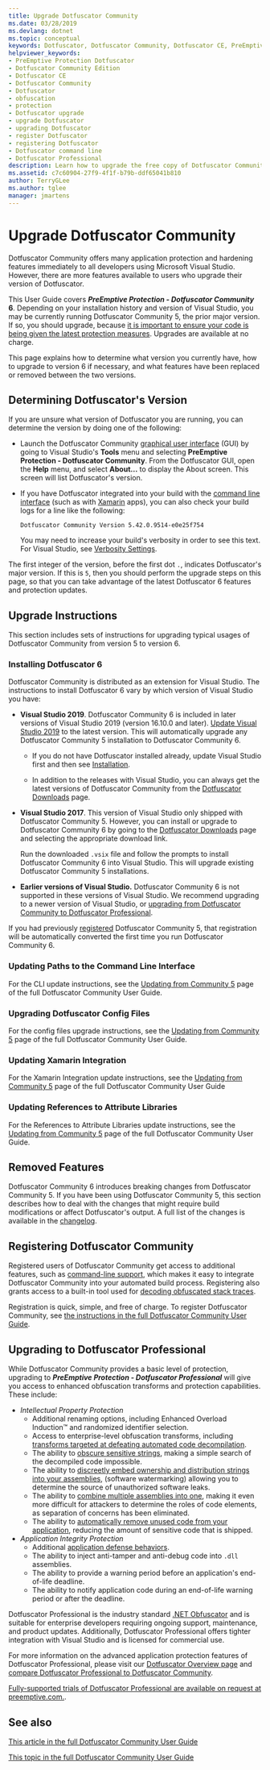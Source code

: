 ```yaml
---
title: Upgrade Dotfuscator Community
ms.date: 03/28/2019
ms.devlang: dotnet
ms.topic: conceptual
keywords: Dotfuscator, Dotfuscator Community, Dotfuscator CE, PreEmptive, PreEmptive Solutions, PreEmptive Protection, protection, community edition, obfuscation, .NET, free, Visual Studio 2019, Visual Studio 2017, Visual Studio, upgrade, command line
helpviewer_keywords:
- PreEmptive Protection Dotfuscator
- Dotfuscator Community Edition
- Dotfuscator CE
- Dotfuscator Community
- Dotfuscator
- obfuscation
- protection
- Dotfuscator upgrade
- upgrade Dotfuscator
- upgrading Dotfuscator
- register Dotfuscator
- registering Dotfuscator
- Dotfuscator command line
- Dotfuscator Professional
description: Learn how to upgrade the free copy of Dotfuscator Community included in Visual Studio.
ms.assetid: c7c60904-27f9-4f1f-b79b-ddf65041b810
author: TerryGLee
ms.author: tglee
manager: jmartens
---
```

# Upgrade Dotfuscator Community

Dotfuscator Community offers many application protection and hardening features immediately to all developers using Microsoft Visual Studio.
However, there are more features available to users who upgrade their version of Dotfuscator.

This User Guide covers ***PreEmptive Protection - Dotfuscator Community* 6**.
Depending on your installation history and version of Visual Studio, you may be currently running Dotfuscator Community 5, the prior major version.
If so, you should upgrade, because [it is important to ensure your code is being given the latest protection measures][always-improving].
Upgrades are available at no charge.

This page explains how to determine what version you currently have, how to upgrade to version 6 if necessary, and what features have been replaced or removed between the two versions.

## Determining Dotfuscator's Version

If you are unsure what version of Dotfuscator you are running, you can determine the version by doing one of the following:

* Launch the Dotfuscator Community [graphical user interface][gui] (GUI) by going to Visual Studio's **Tools** menu and selecting **PreEmptive Protection - Dotfuscator Community**.
  From the Dotfuscator GUI, open the **Help** menu, and select **About...** to display the About screen.
  This screen will list Dotfuscator's version.

* If you have Dotfuscator integrated into your build with the [command line interface][cli] (such as with [Xamarin][xamarin] apps), you can also check your build logs for a line like the following:

  ```no-highlight
  Dotfuscator Community Version 5.42.0.9514-e0e25f754
  ```

  You may need to increase your build's verbosity in order to see this text.
  For Visual Studio, see [Verbosity Settings][verbosity].

The first integer of the version, before the first dot `.`, indicates Dotfuscator's major version.
If this is `5`, then you should perform the upgrade steps on this page, so that you can take advantage of the latest Dotfuscator 6 features and protection updates.

## Upgrade Instructions

This section includes sets of instructions for upgrading typical usages of Dotfuscator Community from version 5 to version 6.

### Installing Dotfuscator 6

Dotfuscator Community is distributed as an extension for Visual Studio.
The instructions to install Dotfuscator 6 vary by which version of Visual Studio you have:

* **Visual Studio 2019**.
  Dotfuscator Community 6 is included in later versions of Visual Studio 2019 (version 16.10.0 and later).
  [Update Visual Studio 2019][vs-update] to the latest version.
  This will automatically upgrade any Dotfuscator Community 5 installation to Dotfuscator Community 6.

    * If you do not have Dotfuscator installed already, update Visual Studio first and then see [Installation][install].

    * In addition to the releases with Visual Studio, you can always get the latest versions of Dotfuscator Community from the [Dotfuscator Downloads][download] page.

* **Visual Studio 2017**.
  This version of Visual Studio only shipped with Dotfuscator Community 5.
  However, you can install or upgrade to Dotfuscator Community 6 by going to the [Dotfuscator Downloads][download] page and selecting the appropriate download link.

  Run the downloaded `.vsix` file and follow the prompts to install Dotfuscator Community 6 into Visual Studio.
  This will upgrade existing Dotfuscator Community 5 installations.

* **Earlier versions of Visual Studio.**
  Dotfuscator Community 6 is not supported in these versions of Visual Studio.
  We recommend upgrading to a newer version of Visual Studio, or [upgrading from Dotfuscator Community to Dotfuscator Professional][pro].

If you had previously [registered][register] Dotfuscator Community 5, that registration will be automatically converted the first time you run Dotfuscator Community 6.

### Updating Paths to the Command Line Interface

For the CLI update instructions, see the [Updating from Community 5][up-com] page of the full Dotfuscator Community User Guide.

### Upgrading Dotfuscator Config Files

For the config files upgrade instructions, see the [Updating from Community 5][up-com-d] page of the full Dotfuscator Community User Guide.

### Updating Xamarin Integration

For the Xamarin Integration update instructions, see the [Updating from Community 5][up-com-xa] page of the full Dotfuscator Community User Guide

### Updating References to Attribute Libraries

For the References to Attribute Libraries update instructions, see the [Updating from Community 5][up-com-li] page of the full Dotfuscator Community User Guide.

## Removed Features

Dotfuscator Community 6 introduces breaking changes from Dotfuscator Community 5.
If you have been using Dotfuscator Community 5, this section describes how to deal with the changes that might require build modifications or affect Dotfuscator's output.
A full list of the changes is available in the [changelog][changelog].

## Registering Dotfuscator Community

Registered users of Dotfuscator Community get access to additional features, such as [command-line support][cli], which makes it easy to integrate Dotfuscator Community into your automated build process. Registering also grants access to a built-in tool used for [decoding obfuscated stack traces][decode-obfuscated].

Registration is quick, simple, and free of charge.
To register Dotfuscator Community, see [the instructions in the full Dotfuscator Community User Guide][register-ce].

## Upgrading to Dotfuscator Professional

While Dotfuscator Community provides a basic level of protection, upgrading to ***PreEmptive Protection - Dotfuscator Professional*** will give you access to enhanced obfuscation transforms and protection capabilities. These include:

* *Intellectual Property Protection*
  * Additional renaming options, including Enhanced Overload Induction™ and randomized identifier selection.
  * Access to enterprise-level obfuscation transforms, including [transforms targeted at defeating automated code decompilation][control-flow].
  * The ability to [obscure sensitive strings][string-encryption], making a simple search of the decompiled code impossible.
  * The ability to [discreetly embed ownership and distribution strings into your assemblies][watermarking], (software watermarking) allowing you to determine the source of unauthorized software leaks.
  * The ability to [combine multiple assemblies into one][linking], making it even more difficult for attackers to determine the roles of code elements, as separation of concerns has been eliminated.
  * The ability to [automatically remove unused code from your application][pruning], reducing the amount of sensitive code that is shipped.
* *Application Integrity Protection*
  * Additional [application defense behaviors][check-actions].
  * The ability to inject anti-tamper and anti-debug code into `.dll` assemblies.
  * The ability to provide a warning period before an application's end-of-life deadline.
  * The ability to notify application code during an end-of-life warning period or after the deadline.

Dotfuscator Professional is the industry standard [.NET Obfuscator][net-obfuscator] and is suitable for enterprise developers requiring ongoing support, maintenance, and product updates.
Additionally, Dotfuscator Professional offers tighter integration with Visual Studio and is licensed for commercial use.

For more information on the advanced application protection features of Dotfuscator Professional, please visit our [Dotfuscator Overview page][product-about] and [compare Dotfuscator Professional to Dotfuscator Community][product-compare].

[Fully-supported trials of Dotfuscator Professional are available on request at preemptive.com.][eval].

## See also

[This article in the full Dotfuscator Community User Guide][full]

<!-- Copyright © 2019 PreEmptive Solutions, LLC -->

[control-flow]:  https://www.preemptive.com/products/dotfuscator/features#controlflow
[string-encryption]:  https://www.preemptive.com/products/dotfuscator/features#string
[watermarking]:  https://www.preemptive.com/products/dotfuscator/features#watermarking
[linking]:  https://www.preemptive.com/products/dotfuscator/features#linking
[pruning]:  https://www.preemptive.com/products/dotfuscator/features#pruning

[check-actions]:  https://www.preemptive.com/dotfuscator/pro/userguide/en/protection_checks_overview.html#actions

[net-obfuscator]:  https://www.preemptive.com/products/dotfuscator/overview
[eval]:  https://www.preemptive.com/eval-request

[product-about]:  https://www.preemptive.com/products/dotfuscator/overview
[product-compare]:  https://www.preemptive.com/products/dotfuscator/compare-editions

[cli]:  https://www.preemptive.com/dotfuscator/ce/docs/help/intro_cli.html
[register-ce]:  https://www.preemptive.com/dotfuscator/ce/docs/help/gui_getstarted.html#register

[full]:  https://www.preemptive.com/dotfuscator/ce/docs/help/intro_upgrades.html
[decode-obfuscated]:  https://www.preemptive.com/dotfuscator/ce/docs/help/gui_decode_stack_trace.html

[This topic in the full Dotfuscator Community User Guide][home]

[always-improving]:  https://www.preemptive.com/always-improving
[gui]:  https://www.preemptive.com/dotfuscator/ce/docs/help/getting_started_gui.html
[xamarin]:  https://www.preemptive.com/dotfuscator/ce/docs/help/getting_started_xamarin.html
[verbosity]:  https://docs.microsoft.com/en-us/visualstudio/ide/how-to-view-save-and-configure-build-log-files?view=vs-2019#to-change-the-amount-of-information-included-in-the-build-log
[vs-update]:  https://docs.microsoft.com/en-us/visualstudio/install/update-visual-studio?view=vs-2019
[install]:  https://www.preemptive.com/dotfuscator/ce/docs/help/intro_install.html
[download]:  https://www.preemptive.com/products/dotfuscator/downloads
[pro]:  https://www.preemptive.com/dotfuscator/ce/docs/help/intro_upgrades.html
[register]:  https://www.preemptive.com/dotfuscator/ce/docs/help/intro_register.html
[up-com]:  https://www.preemptive.com/dotfuscator/ce/docs/help/intro_upgrade_from_5.html#pctoc-updating-paths-to-the-command-line-interface
[up-com-d]:  https://www.preemptive.com/dotfuscator/ce/docs/help/intro_upgrade_from_5.html#pctoc-upgrading-dotfuscator-config-files
[up-com-xa]:  https://www.preemptive.com/dotfuscator/ce/docs/help/intro_upgrade_from_5.html#pctoc-updating-xamarin-integration
[up-com-li]:  https://www.preemptive.com/dotfuscator/ce/docs/help/intro_upgrade_from_5.html#pctoc-updating-references-to-attribute-libraries
[changelog]:  https://www.preemptive.com/support/dotfuscator-support/dotfuscator-ce-change-log
[home]:  https://www.preemptive.com/dotfuscator/ce/docs/help/index.html